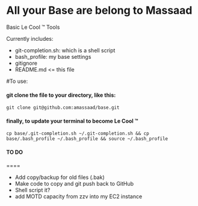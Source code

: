 All your Base are belong to Massaad
====

Basic Le Cool &trade; Tools

Currently includes:
* git-completion.sh: which is a shell script
* bash_profile: my base settings 
* gitignore
* README.md  <= this file

#To use:

#### git clone the file to your directory, like this:
`git clone git@github.com:amassaad/base.git`

#### finally, to update your terminal to become Le Cool &trade;
`cp base/.git-completion.sh ~/.git-completion.sh &&
cp base/.bash_profile ~/.bash_profile &&
source ~/.bash_profile`

#### TO DO
====
* Add copy/backup for old files (.bak)
* Make code to copy and git push back to GitHub 
* Shell script it?
* add MOTD capacity from zzv into my EC2 instance

